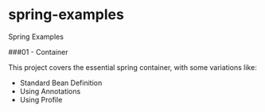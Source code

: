 spring-examples
===============

Spring Examples

###01 - Container

This project covers the essential spring container, with some variations like:

 * Standard Bean Definition
 * Using Annotations
 * Using Profile